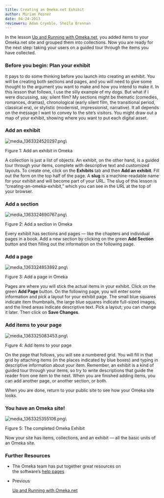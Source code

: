 ```yaml
---
title: Creating an Omeka.net Exhibit
author: Miriam Posner
date: 04-24-2013
reviewers: Adam Crymble, Sheila Brennan
---
```


In the lesson [Up and Running with Omeka.net][], you added items to your
Omeka.net site and grouped them into collections. Now you are ready for
the next step: taking your users on a guided tour through the items you
have collected.

### Before you begin: Plan your exhibit

It pays to do some thinking before you launch into creating an exhibit.
You will be creating both sections and pages, and you will need to give
some thought to the argument you want to make and how you intend to make
it. In this lesson that follows, I use the silly example of my dogs. But
what if I were discussing, say, silent film? My sections might be
thematic (comedies, romances, dramas), chronological (early silent film,
the transitional period, classical era), or stylistic (modernist,
impressionist, narrative). It all depends on the message I want to
convey to the site’s visitors. You might draw out a map of your exhibit,
showing where you want to put each digital asset.

### Add an exhibit

![media\_1363324520297.png][]\

Figure 1: Add an exhibit in Omeka

A collection is just a list of objects. An exhibit, on the other hand,
is a guided tour through your items, complete with descriptive text and
customized layouts. To create one, click on the **Exhibits** tab and
then **Add an exhibit**. Fill out the form on the top half of the page.
A **slug** is a machine-readable name for your exhibit and will become
part of your URL. The slug of this lesson is
“creating-an-omeka-exhibit,” which you can see in the URL at the top of
your browser.

### Add a section

![media\_1363324690767.png][]\

Figure 2: Add a section in Omeka

Every exhibit has sections and pages — like the chapters and individual
pages in a book. Add a new section by clicking on the green **Add
Section** button and then filling out the information on the following
page.

### Add a page

![media\_1363324853892.png][]\

Figure 3: Add a page in Omeka

Pages are where you will stick the actual items in your exhibit. Click
on the green **Add Page** button. On the following page, you will enter
some information and pick a layout for your exhibit page. The small blue
squares indicate item thumbnails, the large blue squares indicate
full-sized images, and the lined areas indicate descriptive text. Pick a
layout; you can change it later. Then click on **Save Changes**.

### Add items to your page

![media\_1363325083453.png][]\

Figure 4: Add items to your page

On the page that follows, you will see a numbered grid. You will fill in
that grid by attaching items (in the places indicated by blue boxes) and
typing in descriptive information about your item. Remember, an exhibit
is a kind of guided tour through your items, so try to write
descriptions that guide the reader from one item to the next. When you
are finished adding items, you can add another page, or another section,
or both.

When you are done, return to your public site to see how your Omeka site
looks.

### You have an Omeka site!

![media\_1363325355106.png][]\

Figure 5: The completed Omeka Exhibit

Now your site has items, collections, and an exhibit — all the basic
units of an Omeka site.

### Further Resources

-   The Omeka team has put together great resources on
    the software’s [help pages][]

-   Previous

    [Up and Running with Omeka.net][1]

  [Up and Running with Omeka.net]: /lessons/up-and-running-with-omeka
  [media\_1363324520297.png]: http://programminghistorian.org/wp-content/uploads/2013/04/media_1363324520297.png
  [media\_1363324690767.png]: http://programminghistorian.org/wp-content/uploads/2013/04/media_1363324690767.png
  [media\_1363324853892.png]: http://programminghistorian.org/wp-content/uploads/2013/04/media_1363324853892.png
  [media\_1363325083453.png]: http://programminghistorian.org/wp-content/uploads/2013/04/media_1363325083453.png
  [media\_1363325355106.png]: http://programminghistorian.org/wp-content/uploads/2013/04/media_1363325355106.png
  [help pages]: http://info.omeka.net/
  [1]: http://programminghistorian.org/lessons/up-and-running-with-omeka
